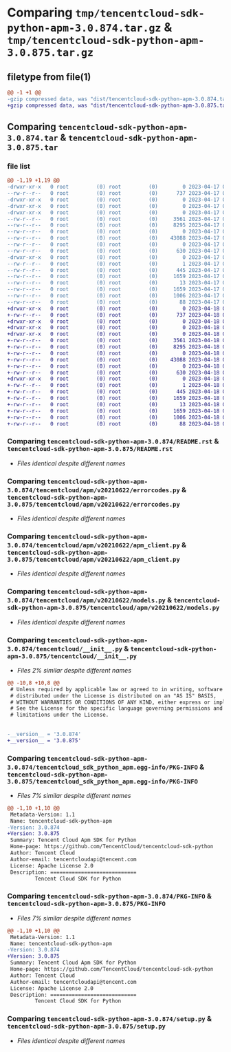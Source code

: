 # Comparing `tmp/tencentcloud-sdk-python-apm-3.0.874.tar.gz` & `tmp/tencentcloud-sdk-python-apm-3.0.875.tar.gz`

## filetype from file(1)

```diff
@@ -1 +1 @@
-gzip compressed data, was "dist/tencentcloud-sdk-python-apm-3.0.874.tar", last modified: Mon Apr 17 00:16:30 2023, max compression
+gzip compressed data, was "dist/tencentcloud-sdk-python-apm-3.0.875.tar", last modified: Tue Apr 18 00:21:16 2023, max compression
```

## Comparing `tencentcloud-sdk-python-apm-3.0.874.tar` & `tencentcloud-sdk-python-apm-3.0.875.tar`

### file list

```diff
@@ -1,19 +1,19 @@
-drwxr-xr-x   0 root         (0) root         (0)        0 2023-04-17 00:16:30.000000 tencentcloud-sdk-python-apm-3.0.874/
--rw-r--r--   0 root         (0) root         (0)      737 2023-04-17 00:16:29.000000 tencentcloud-sdk-python-apm-3.0.874/README.rst
-drwxr-xr-x   0 root         (0) root         (0)        0 2023-04-17 00:16:30.000000 tencentcloud-sdk-python-apm-3.0.874/tencentcloud/
-drwxr-xr-x   0 root         (0) root         (0)        0 2023-04-17 00:16:30.000000 tencentcloud-sdk-python-apm-3.0.874/tencentcloud/apm/
-drwxr-xr-x   0 root         (0) root         (0)        0 2023-04-17 00:16:30.000000 tencentcloud-sdk-python-apm-3.0.874/tencentcloud/apm/v20210622/
--rw-r--r--   0 root         (0) root         (0)     3561 2023-04-17 00:16:29.000000 tencentcloud-sdk-python-apm-3.0.874/tencentcloud/apm/v20210622/errorcodes.py
--rw-r--r--   0 root         (0) root         (0)     8295 2023-04-17 00:16:29.000000 tencentcloud-sdk-python-apm-3.0.874/tencentcloud/apm/v20210622/apm_client.py
--rw-r--r--   0 root         (0) root         (0)        0 2023-04-17 00:16:29.000000 tencentcloud-sdk-python-apm-3.0.874/tencentcloud/apm/v20210622/__init__.py
--rw-r--r--   0 root         (0) root         (0)    43088 2023-04-17 00:16:29.000000 tencentcloud-sdk-python-apm-3.0.874/tencentcloud/apm/v20210622/models.py
--rw-r--r--   0 root         (0) root         (0)        0 2023-04-17 00:16:29.000000 tencentcloud-sdk-python-apm-3.0.874/tencentcloud/apm/__init__.py
--rw-r--r--   0 root         (0) root         (0)      630 2023-04-17 00:16:29.000000 tencentcloud-sdk-python-apm-3.0.874/tencentcloud/__init__.py
-drwxr-xr-x   0 root         (0) root         (0)        0 2023-04-17 00:16:30.000000 tencentcloud-sdk-python-apm-3.0.874/tencentcloud_sdk_python_apm.egg-info/
--rw-r--r--   0 root         (0) root         (0)        1 2023-04-17 00:16:30.000000 tencentcloud-sdk-python-apm-3.0.874/tencentcloud_sdk_python_apm.egg-info/dependency_links.txt
--rw-r--r--   0 root         (0) root         (0)      445 2023-04-17 00:16:30.000000 tencentcloud-sdk-python-apm-3.0.874/tencentcloud_sdk_python_apm.egg-info/SOURCES.txt
--rw-r--r--   0 root         (0) root         (0)     1659 2023-04-17 00:16:30.000000 tencentcloud-sdk-python-apm-3.0.874/tencentcloud_sdk_python_apm.egg-info/PKG-INFO
--rw-r--r--   0 root         (0) root         (0)       13 2023-04-17 00:16:30.000000 tencentcloud-sdk-python-apm-3.0.874/tencentcloud_sdk_python_apm.egg-info/top_level.txt
--rw-r--r--   0 root         (0) root         (0)     1659 2023-04-17 00:16:30.000000 tencentcloud-sdk-python-apm-3.0.874/PKG-INFO
--rw-r--r--   0 root         (0) root         (0)     1006 2023-04-17 00:16:29.000000 tencentcloud-sdk-python-apm-3.0.874/setup.py
--rw-r--r--   0 root         (0) root         (0)       88 2023-04-17 00:16:30.000000 tencentcloud-sdk-python-apm-3.0.874/setup.cfg
+drwxr-xr-x   0 root         (0) root         (0)        0 2023-04-18 00:21:16.000000 tencentcloud-sdk-python-apm-3.0.875/
+-rw-r--r--   0 root         (0) root         (0)      737 2023-04-18 00:21:16.000000 tencentcloud-sdk-python-apm-3.0.875/README.rst
+drwxr-xr-x   0 root         (0) root         (0)        0 2023-04-18 00:21:16.000000 tencentcloud-sdk-python-apm-3.0.875/tencentcloud/
+drwxr-xr-x   0 root         (0) root         (0)        0 2023-04-18 00:21:16.000000 tencentcloud-sdk-python-apm-3.0.875/tencentcloud/apm/
+drwxr-xr-x   0 root         (0) root         (0)        0 2023-04-18 00:21:16.000000 tencentcloud-sdk-python-apm-3.0.875/tencentcloud/apm/v20210622/
+-rw-r--r--   0 root         (0) root         (0)     3561 2023-04-18 00:21:16.000000 tencentcloud-sdk-python-apm-3.0.875/tencentcloud/apm/v20210622/errorcodes.py
+-rw-r--r--   0 root         (0) root         (0)     8295 2023-04-18 00:21:16.000000 tencentcloud-sdk-python-apm-3.0.875/tencentcloud/apm/v20210622/apm_client.py
+-rw-r--r--   0 root         (0) root         (0)        0 2023-04-18 00:21:16.000000 tencentcloud-sdk-python-apm-3.0.875/tencentcloud/apm/v20210622/__init__.py
+-rw-r--r--   0 root         (0) root         (0)    43088 2023-04-18 00:21:16.000000 tencentcloud-sdk-python-apm-3.0.875/tencentcloud/apm/v20210622/models.py
+-rw-r--r--   0 root         (0) root         (0)        0 2023-04-18 00:21:16.000000 tencentcloud-sdk-python-apm-3.0.875/tencentcloud/apm/__init__.py
+-rw-r--r--   0 root         (0) root         (0)      630 2023-04-18 00:21:16.000000 tencentcloud-sdk-python-apm-3.0.875/tencentcloud/__init__.py
+drwxr-xr-x   0 root         (0) root         (0)        0 2023-04-18 00:21:16.000000 tencentcloud-sdk-python-apm-3.0.875/tencentcloud_sdk_python_apm.egg-info/
+-rw-r--r--   0 root         (0) root         (0)        1 2023-04-18 00:21:16.000000 tencentcloud-sdk-python-apm-3.0.875/tencentcloud_sdk_python_apm.egg-info/dependency_links.txt
+-rw-r--r--   0 root         (0) root         (0)      445 2023-04-18 00:21:16.000000 tencentcloud-sdk-python-apm-3.0.875/tencentcloud_sdk_python_apm.egg-info/SOURCES.txt
+-rw-r--r--   0 root         (0) root         (0)     1659 2023-04-18 00:21:16.000000 tencentcloud-sdk-python-apm-3.0.875/tencentcloud_sdk_python_apm.egg-info/PKG-INFO
+-rw-r--r--   0 root         (0) root         (0)       13 2023-04-18 00:21:16.000000 tencentcloud-sdk-python-apm-3.0.875/tencentcloud_sdk_python_apm.egg-info/top_level.txt
+-rw-r--r--   0 root         (0) root         (0)     1659 2023-04-18 00:21:16.000000 tencentcloud-sdk-python-apm-3.0.875/PKG-INFO
+-rw-r--r--   0 root         (0) root         (0)     1006 2023-04-18 00:21:16.000000 tencentcloud-sdk-python-apm-3.0.875/setup.py
+-rw-r--r--   0 root         (0) root         (0)       88 2023-04-18 00:21:16.000000 tencentcloud-sdk-python-apm-3.0.875/setup.cfg
```

### Comparing `tencentcloud-sdk-python-apm-3.0.874/README.rst` & `tencentcloud-sdk-python-apm-3.0.875/README.rst`

 * *Files identical despite different names*

### Comparing `tencentcloud-sdk-python-apm-3.0.874/tencentcloud/apm/v20210622/errorcodes.py` & `tencentcloud-sdk-python-apm-3.0.875/tencentcloud/apm/v20210622/errorcodes.py`

 * *Files identical despite different names*

### Comparing `tencentcloud-sdk-python-apm-3.0.874/tencentcloud/apm/v20210622/apm_client.py` & `tencentcloud-sdk-python-apm-3.0.875/tencentcloud/apm/v20210622/apm_client.py`

 * *Files identical despite different names*

### Comparing `tencentcloud-sdk-python-apm-3.0.874/tencentcloud/apm/v20210622/models.py` & `tencentcloud-sdk-python-apm-3.0.875/tencentcloud/apm/v20210622/models.py`

 * *Files identical despite different names*

### Comparing `tencentcloud-sdk-python-apm-3.0.874/tencentcloud/__init__.py` & `tencentcloud-sdk-python-apm-3.0.875/tencentcloud/__init__.py`

 * *Files 2% similar despite different names*

```diff
@@ -10,8 +10,8 @@
 # Unless required by applicable law or agreed to in writing, software
 # distributed under the License is distributed on an "AS IS" BASIS,
 # WITHOUT WARRANTIES OR CONDITIONS OF ANY KIND, either express or implied.
 # See the License for the specific language governing permissions and
 # limitations under the License.
 
 
-__version__ = '3.0.874'
+__version__ = '3.0.875'
```

### Comparing `tencentcloud-sdk-python-apm-3.0.874/tencentcloud_sdk_python_apm.egg-info/PKG-INFO` & `tencentcloud-sdk-python-apm-3.0.875/tencentcloud_sdk_python_apm.egg-info/PKG-INFO`

 * *Files 7% similar despite different names*

```diff
@@ -1,10 +1,10 @@
 Metadata-Version: 1.1
 Name: tencentcloud-sdk-python-apm
-Version: 3.0.874
+Version: 3.0.875
 Summary: Tencent Cloud Apm SDK for Python
 Home-page: https://github.com/TencentCloud/tencentcloud-sdk-python
 Author: Tencent Cloud
 Author-email: tencentcloudapi@tencent.com
 License: Apache License 2.0
 Description: ============================
         Tencent Cloud SDK for Python
```

### Comparing `tencentcloud-sdk-python-apm-3.0.874/PKG-INFO` & `tencentcloud-sdk-python-apm-3.0.875/PKG-INFO`

 * *Files 7% similar despite different names*

```diff
@@ -1,10 +1,10 @@
 Metadata-Version: 1.1
 Name: tencentcloud-sdk-python-apm
-Version: 3.0.874
+Version: 3.0.875
 Summary: Tencent Cloud Apm SDK for Python
 Home-page: https://github.com/TencentCloud/tencentcloud-sdk-python
 Author: Tencent Cloud
 Author-email: tencentcloudapi@tencent.com
 License: Apache License 2.0
 Description: ============================
         Tencent Cloud SDK for Python
```

### Comparing `tencentcloud-sdk-python-apm-3.0.874/setup.py` & `tencentcloud-sdk-python-apm-3.0.875/setup.py`

 * *Files identical despite different names*

